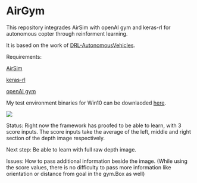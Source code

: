 # AirGym
This repository integrades AirSim with openAI gym and keras-rl for autonomous copter through reinforment learning.

It is based on the work of [DRL-AutonomousVehicles](https://github.com/kaihuchen/DRL-AutonomousVehicles).

Requirements:

[AirSim](https://github.com/Microsoft/AirSim)

[keras-rl](https://github.com/matthiasplappert/keras-rl)

[openAI gym](https://github.com/openai/gym)


My test environment binaries for Win10 can be downlaoded [here](https://drive.google.com/open?id=0ByG_CWp-MUNNNzh0UVowcVk2OVk).

![](https://github.com/Kjell-K/AirGym/blob/master/Results/First_Train.gif)

Status:
Right now the framework has proofed to be able to learn, with 3 score inputs. The score inputs take the average of the left, middle and right section of the depth image respectively. 

Next step: 
Be able to learn with full raw depth image. 

Issues:
How to pass additional information beside the image. (While using the score values, there is no difficulty to pass more information like orientation or distance from goal in the gym.Box as well)

